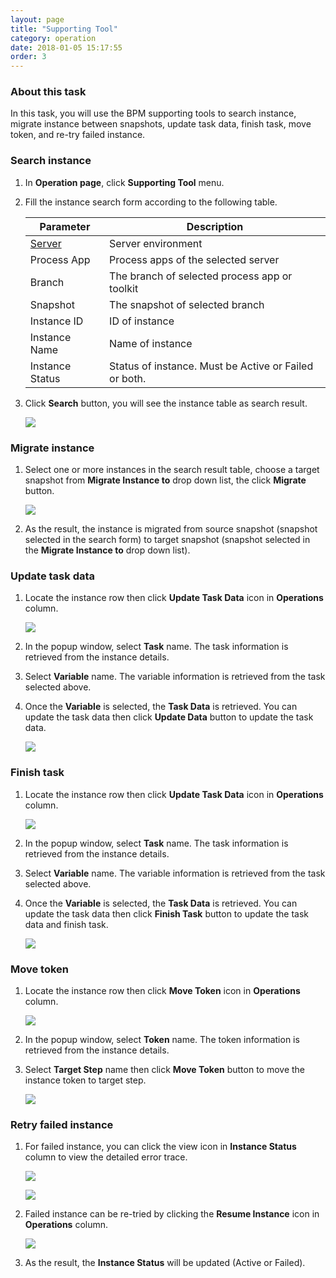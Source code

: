 ```yaml
---
layout: page
title: "Supporting Tool"
category: operation
date: 2018-01-05 15:17:55
order: 3
---
```


### About this task

In this task, you will use the BPM supporting tools to search instance, migrate instance between snapshots, update task data, finish task, move token, and re-try failed instance.

### Search instance

  1. In **Operation page**, click **Supporting Tool** menu.
  
  2. Fill the instance search form according to the following table.
  
     Parameter             | Description       
     ----------------------|-------------------
     [Server][1]           |Server environment
     Process App           |Process apps of the selected server
     Branch                |The branch of selected process app or toolkit
     Snapshot              |The snapshot of selected branch
     Instance ID    |ID of instance
     Instance Name                  |Name of instance
     Instance Status              |Status of instance. Must be Active or Failed or both.
        
  3. Click **Search** button, you will see the instance table as search result.

     ![][op_search_instance] 
  
### Migrate instance

  1. Select one or more instances in the search result table, choose a target snapshot from **Migrate Instance to** drop down list, the click **Migrate** button.
    
     ![][op_migrate_instance]   
     
  2. As the result, the instance is migrated from source snapshot (snapshot selected in the search form) to target snapshot (snapshot selected in the **Migrate Instance to** drop down list).

### Update task data

  1. Locate the instance row then click **Update Task Data** icon in **Operations** column.  
    
     ![][op_click_update_task_data]   
     
  2. In the popup window, select **Task** name. The task information is retrieved from the instance details.
  3. Select **Variable** name. The variable information is retrieved from the task selected above.
  4. Once the **Variable** is selected, the **Task Data** is retrieved. You can update the task data then click **Update Data** button to update the task data.  

      ![][op_update_task_data_form]   
      
### Finish task

  1. Locate the instance row then click **Update Task Data** icon in **Operations** column.  
  
      ![][op_click_update_task_data] 
      
  2. In the popup window, select **Task** name. The task information is retrieved from the instance details.
  3. Select **Variable** name. The variable information is retrieved from the task selected above.
  4. Once the **Variable** is selected, the **Task Data** is retrieved. You can update the task data then click **Finish Task** button to update the task data and finish task.
   
      ![][op_update_task_data_form]
      
### Move token

  1. Locate the instance row then click **Move Token** icon in **Operations** column.  
     
       ![][op_click_move_token]
       
  2. In the popup window, select **Token** name. The token information is retrieved from the instance details.
  3. Select **Target Step** name then click **Move Token** button to move the instance token to target step.   
      
       ![][op_move_token_form]  
       
### Retry failed instance

  1. For failed instance, you can click the view icon in **Instance Status** column to view the detailed error trace.  
    
       ![][op_click_show_trace]  
       
       ![][op_show_trace]   
      
  2. Failed instance can be re-tried by clicking the **Resume Instance** icon in **Operations** column.  
      
       ![][op_click_resume_instance]     
       
  3. As the result, the **Instance Status** will be updated (Active or Failed). 

[op_search_instance]: ../images/operation/operation_search_instance.PNG
[op_migrate_instance]: ../images/operation/operation_migrate_instance.PNG
[op_click_update_task_data]: ../images/operation/operation_click_update_task_data.PNG
[op_update_task_data_form]: ../images/operation/operation_update_task_data_form.PNG
[op_click_move_token]: ../images/operation/operation_click_move_token.PNG
[op_move_token_form]: ../images/operation/operation_move_token_form.PNG
[op_click_show_trace]: ../images/operation/operation_click_show_error_trace.PNG
[op_show_trace]: ../images/operation/operation_error_trace.PNG 
[op_click_resume_instance]: ../images/operation/operation_click_resume_instance.PNG
[1]: ../administration/administration-bpm-configuration.html